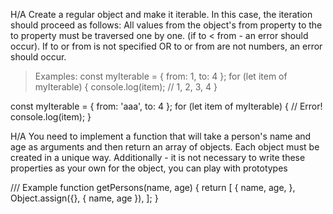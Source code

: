H/A
Create a regular object and make it iterable. In this case, the iteration should proceed as follows:
All values from the object's from property to the to property must be traversed one by one. (if to < from - an error should occur).
If to or from is not specified OR to or from are not numbers, an error should occur.

> Examples:
> const myIterable = { from: 1, to: 4 };
> for (let item of myIterable) {
> console.log(item); // 1, 2, 3, 4
> }

const myIterable = { from: 'aaa', to: 4 };
for (let item of myIterable) { // Error!
console.log(item);
}

H/A
You need to implement a function that will take a person's name and age as arguments and then return an array of objects. Each object must be created in a unique way.
Additionally - it is not necessary to write these properties as your own for the object, you can play with prototypes

/// Example
function getPersons(name, age) {
return [
{
name,
age,
},
Object.assign({}, { name, age }),
];
}
